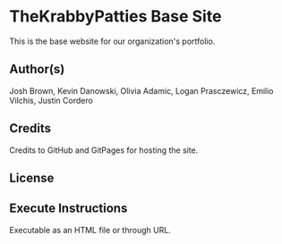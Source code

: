 # TheKrabbyPatties Base Site
This is the base website for our organization's portfolio.

## Author(s)
Josh Brown, Kevin Danowski, Olivia Adamic, Logan Prasczewicz, Emilio Vilchis, Justin Cordero

## Credits
Credits to GitHub and GitPages for hosting the site.

## License


## Execute Instructions
Executable as an HTML file or through URL.
